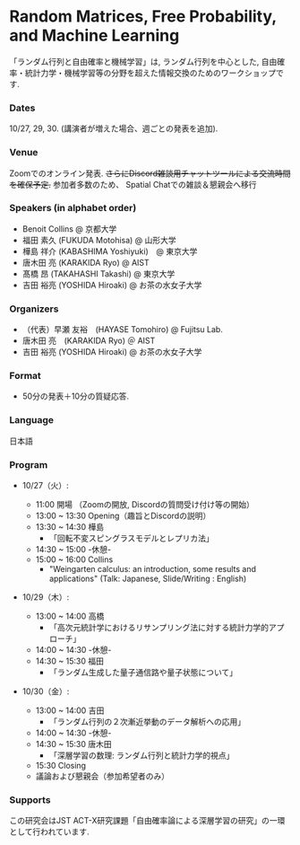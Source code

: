 # Random Matrices, Free Probability, and Machine Learning 
「ランダム行列と自由確率と機械学習」は, ランダム行列を中心とした, 自由確率・統計力学・機械学習等の分野を超えた情報交換のためのワークショップです.

###  Dates 
10/27, 29, 30.  (講演者が増えた場合、週ごとの発表を追加).

### Venue 
Zoomでのオンライン発表. ~~さらにDiscord雑談用チャットツールによる交流時間を確保予定.~~
参加者多数のため、 Spatial Chatでの雑談＆懇親会へ移行

### Speakers (in alphabet order)
- Benoit Collins @ 京都大学
- 福田 素久 (FUKUDA Motohisa) @ 山形大学
- 樺島 祥介 (KABASHIMA Yoshiyuki)　@ 東京大学
- 唐木田 亮 (KARAKIDA Ryo) @ AIST
- 髙橋 昂 (TAKAHASHI Takashi) @ 東京大学
- 吉田 裕亮 (YOSHIDA Hiroaki) @ お茶の水女子大学

### Organizers 
- （代表）早瀬 友裕　(HAYASE Tomohiro)  @ Fujitsu Lab.
- 唐木田 亮　(KARAKIDA Ryo) ＠ AIST
- 吉田 裕亮 (YOSHIDA Hiroaki) @ お茶の水女子大学

### Format 
- 50分の発表＋10分の質疑応答.

### Language 
日本語


###  Program 
- 10/27（火）:
  - 11:00 開場 （Zoomの開放, Discordの質問受け付け等の開始）
  - 13:00 ~ 13:30 Opening（趣旨とDiscordの説明）
  - 13:30 ~ 14:30 樺島
    - 「回転不変スピングラスモデルとレプリカ法」
  - 14:30 ~ 15:00  -休憩-
  - 15:00 ~ 16:00 Collins
    -  "Weingarten calculus: an introduction, some results and applications"
    (Talk:  Japanese, Slide/Writing :  English) 
- 10/29（木）:
  - 13:00 ~ 14:00 高橋
    - 「高次元統計学におけるリサンプリング法に対する統計力学的アプローチ」
  - 14:00 ~ 14:30 -休憩-
  - 14:30 ~ 15:30 福田
    -  「ランダム生成した量子通信路や量子状態について」

- 10/30（金）:
  - 13:00 ~ 14:00 吉田 
    - 「ランダム行列の２次漸近挙動のデータ解析への応用」　
  - 14:00 ~ 14:30 -休憩-
  - 14:30 ~ 15:30 唐木田
     - 「深層学習の数理: ランダム行列と統計力学的視点」
  - 15:30   Closing 
  - 議論および懇親会（参加希望者のみ）


### Supports
  この研究会はJST ACT-X研究課題「自由確率論による深層学習の研究」の一環として行われています.
